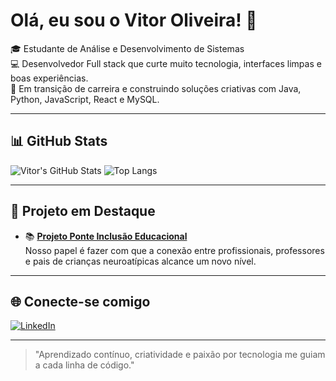 # Olá, eu sou o Vitor Oliveira! 👋

🎓 Estudante de Análise e Desenvolvimento de Sistemas  
💻 Desenvolvedor Full stack que curte muito tecnologia, interfaces limpas e boas experiências.  
🎯 Em transição de carreira e construindo soluções criativas com Java, Python, JavaScript, React e MySQL.

---

## 📊 GitHub Stats

![Vitor's GitHub Stats](https://github-readme-stats.vercel.app/api?username=vloliveira&show_icons=true&theme=github_dark&count_private=true)
![Top Langs](https://github-readme-stats.vercel.app/api/top-langs/?username=vloliveira&layout=compact&theme=github_dark)

---


## 🚀 Projeto em Destaque

- 📚 **[Projeto Ponte Inclusão Educacional](https://github.com/vloliveira/barbearia-agendamentos](https://github.com/Melobreno/Ponte-InclusaoEdu))**  
  Nosso papel é fazer com que a conexão entre profissionais, professores e pais de crianças neuroatípicas alcance um novo nível.

---

## 🌐 Conecte-se comigo

[![LinkedIn](https://img.shields.io/badge/-LinkedIn-0A66C2?style=for-the-badge&logo=linkedin&logoColor=white)](https://www.linkedin.com/in/vitorlopesoliveira/)

---

> "Aprendizado contínuo, criatividade e paixão por tecnologia me guiam a cada linha de código."
